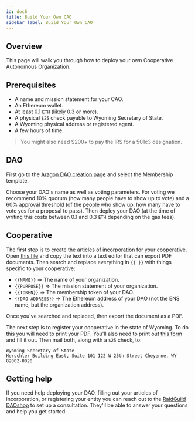 ```yaml
---
id: doc6
title: Build Your Own CAO
sidebar_label: Build Your Own CAO
---
```


## Overview

This page will walk you through how to deploy your own Cooperative Autonomous Organization.

## Prerequisites

- A name and mission statement for your CAO.
- An Ethereum wallet.
- At least 0.1 `ETH` (likely 0.3 or more).
- A physical `$25` check payable to Wyoming Secretary of State.
- A Wyoming physical address or registered agent.
- A few hours of time.

> You might also need $200+ to pay the IRS for a 501c3 designation.

## DAO

First go to the [Aragon DAO creation page](https://mainnet.aragon.org/#/create) and select the Membership template.

Choose your DAO's name as well as voting parameters. For voting we recommend 10% quorum (how many people have to show up to vote) and a 60% approval threshold (of the people who show up, how many have to vote yes for a proposal to pass). Then deploy your DAO (at the time of writing this costs between 0.1 and 0.3 `ETH` depending on the gas fees).

## Cooperative

The first step is to create the [articles of incorporation](https://github.com/burrrata/crypto-comix/blob/master/juris/output.md) for your cooperative. Open [this file](https://github.com/burrrata/crypto-comix/blob/master/juris/output.md) and copy the text into a text editor that can export PDF documents. Then search and replace everything in `{{ }}` with things specific to your cooperative:

- `{{NAME}}` => The name of your organization.
- `{{PURPOSE}}` => The mission statement of your organization.
- `{{TOKEN}}` => The membership token of your DAO.
- `{{DAO-ADDRESS}}` => The Ethereum address of your DAO (not the ENS name, but the organization address).

Once you've searched and replaced, then export the document as a PDF.

The next step is to register your cooperative in the state of Wyoming. To do this you will need to print your PDF. You'll also need to print out [this form](https://sos.wyo.gov/Forms/Business/NP/NP-ArticlesIncorporation.pdf) and fill it out. Then mail both, along with a `$25` check, to:

```
Wyoming Secretary of State
Herschler Building East, Suite 101 122 W 25th Street Cheyenne, WY 82002-0020
```

## Getting help

If you need help deploying your DAO, filling out your articles of incorporation, or registering your entity you can reach out to the [RaidGuild DAOshop](https://daoshop.raidguild.org/) to set up a consultation. They'll be able to answer your questions and help you get started.

